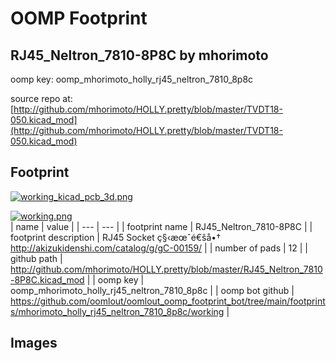 # OOMP Footprint  
## RJ45_Neltron_7810-8P8C  by mhorimoto  
  
oomp key: oomp_mhorimoto_holly_rj45_neltron_7810_8p8c  
  
source repo at: [http://github.com/mhorimoto/HOLLY.pretty/blob/master/TVDT18-050.kicad_mod](http://github.com/mhorimoto/HOLLY.pretty/blob/master/TVDT18-050.kicad_mod)  
## Footprint  
  
[![working_kicad_pcb_3d.png](working_kicad_pcb_3d_600.png)](working_kicad_pcb_3d.png)  
  
[![working.png](working_600.png)](working.png)  
| name | value | 
| --- | --- | 
| footprint name | RJ45_Neltron_7810-8P8C | 
| footprint description | RJ45 Socket ç§‹æœˆé€šå•† http://akizukidenshi.com/catalog/g/gC-00159/ | 
| number of pads | 12 | 
| github path | http://github.com/mhorimoto/HOLLY.pretty/blob/master/RJ45_Neltron_7810-8P8C.kicad_mod | 
| oomp key | oomp_mhorimoto_holly_rj45_neltron_7810_8p8c | 
| oomp bot github | https://github.com/oomlout/oomlout_oomp_footprint_bot/tree/main/footprints/mhorimoto_holly_rj45_neltron_7810_8p8c/working | 
## Images  
